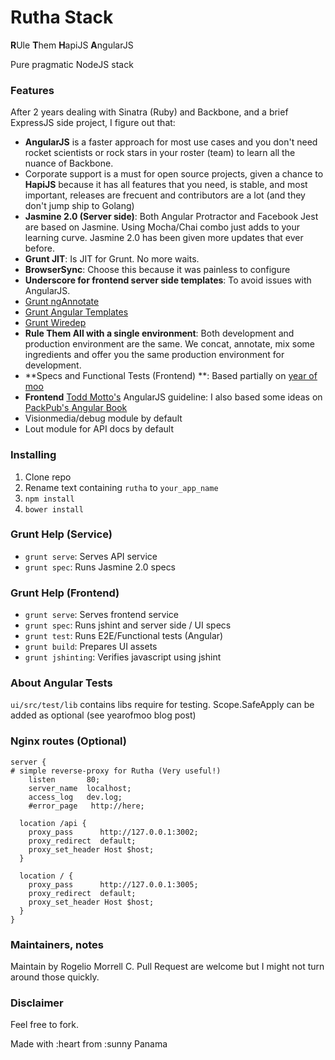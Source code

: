 # Rutha Stack #
**R**Ule **T**hem **H**apiJS **A**ngularJS

Pure pragmatic NodeJS stack

### Features ###

After 2 years dealing with Sinatra (Ruby) and Backbone, and a brief ExpressJS side project, I figure out that:

* **AngularJS** is a faster approach for most use cases and you don't need rocket scientists or rock stars in your roster (team) to learn all the nuance of Backbone.
* Corporate support is a must for open source projects, given a chance to **HapiJS** because it has all features that you need, is stable, and most important, releases are frecuent and contributors are a lot (and they don't jump ship to Golang)
* **Jasmine 2.0 (Server side)**: Both Angular Protractor and Facebook Jest are based on Jasmine. Using Mocha/Chai combo just adds to your learning curve. Jasmine 2.0 has been given more updates that ever before.
* **Grunt JIT**: Is JIT for Grunt. No more waits.
* **BrowserSync**: Choose this because it was painless to configure
* **Underscore for frontend server side templates**: To avoid issues with AngularJS.
* [Grunt ngAnnotate](https://github.com/mzgol/grunt-ng-annotate)
* [Grunt Angular Templates](https://github.com/ericclemmons/grunt-angular-templates)
* [Grunt  Wiredep](https://github.com/stephenplusplus/grunt-wiredep)
* **Rule Them All with a single environment**: Both development and production environment are the same. We concat, annotate, mix some ingredients and offer you the same production environment for development.
* **Specs and Functional Tests (Frontend) **: Based partially on [year of moo](http://www.yearofmoo.com/2013/01/full-spectrum-testing-with-angularjs-and-karma.html) 
* **Frontend** [Todd Motto's](http://toddmotto.com/opinionated-angular-js-styleguide-for-teams/) AngularJS guideline: I also based some ideas on [PackPub's Angular Book](http://www.packtpub.com/angularjs-web-application-development/book?tag=dp/masteringwebwithangularjs-abr1/0913)
* Visionmedia/debug module by default
* Lout module for API docs by default

### Installing ###
1. Clone repo
2. Rename text containing `rutha` to `your_app_name`
3. `npm install`
4. `bower install`

### Grunt Help (Service) ###

* `grunt serve`: Serves API service
* `grunt spec`: Runs Jasmine 2.0 specs


### Grunt Help (Frontend) ###

* `grunt serve`: Serves frontend service
* `grunt spec`: Runs jshint and server side / UI specs
* `grunt test`: Runs E2E/Functional tests (Angular)
* `grunt build`: Prepares UI assets
* `grunt jshinting`: Verifies javascript using jshint

###  About Angular Tests
`ui/src/test/lib` contains libs require for testing. Scope.SafeApply can be added as optional (see yearofmoo blog post)

### Nginx routes (Optional) ###

```
server { 
# simple reverse-proxy for Rutha (Very useful!)
    listen       80;
    server_name  localhost;
    access_log   dev.log;
    #error_page   http://here;

  location /api {
    proxy_pass      http://127.0.0.1:3002;
    proxy_redirect  default;
    proxy_set_header Host $host;
  }

  location / {
    proxy_pass      http://127.0.0.1:3005;
    proxy_redirect  default;
    proxy_set_header Host $host;
  }
}

```

### Maintainers, notes ###
Maintain by Rogelio Morrell C. 
Pull Request are welcome but I might not turn around those quickly. 

### Disclaimer ###
Feel free to fork.

 Made with :heart from  :sunny Panama